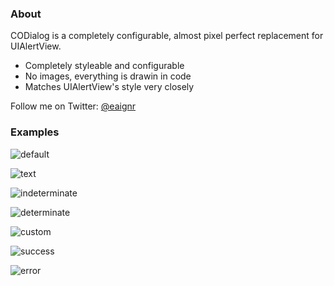 ### About

CODialog is a completely configurable, almost pixel perfect replacement for UIAlertView.

- Completely styleable and configurable
- No images, everything is drawin in code
- Matches UIAlertView's style very closely

Follow me on Twitter: [@eaignr](https://twitter.com/#!/eaignr)

### Examples

![default](https://github.com/eaigner/CODialog/raw/resources/Res/default.png)</td>

![text](https://github.com/eaigner/CODialog/raw/resources/Res/textfields.png)</td>

![indeterminate](https://github.com/eaigner/CODialog/raw/resources/Res/indeterminate.png)

![determinate](https://github.com/eaigner/CODialog/raw/resources/Res/determinate.png)

![custom](https://github.com/eaigner/CODialog/raw/resources/Res/custom.png)

![success](https://github.com/eaigner/CODialog/raw/resources/Res/success.png)

![error](https://github.com/eaigner/CODialog/raw/resources/Res/error.png)